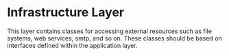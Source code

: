 ﻿# Infrastructure Layer

This layer contains classes for accessing external resources such as file systems, web services, smtp, and so on.
These classes should be based on interfaces defined within the application layer.